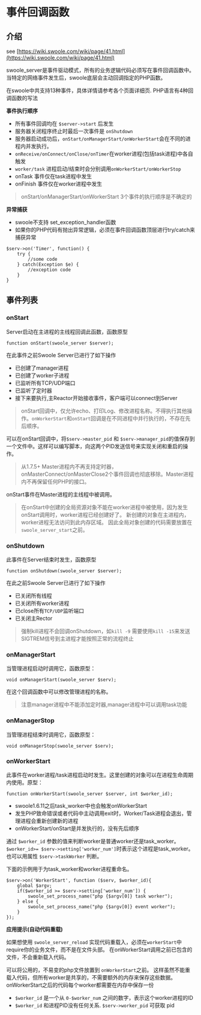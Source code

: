 # 事件回调函数

## 介绍

see [https://wiki.swoole.com/wiki/page/41.html](https://wiki.swoole.com/wiki/page/41.html)

swoole_server是事件驱动模式，所有的业务逻辑代码必须写在事件回调函数中。当特定的网络事件发生后，swoole底层会主动回调指定的PHP函数。

在swoole中共支持13种事件，具体详情请参考各个页面详细页. PHP语言有4种回调函数的写法

**事件执行顺序**

- 所有事件回调均在 `$server->start` 后发生
- 服务器关闭程序终止时最后一次事件是 `onShutdown`
- 服务器启动成功后，`onStart/onManagerStart/onWorkerStart`会在不同的进程内并发执行。
- `onReceive/onConnect/onClose/onTimer`在worker进程(包括task进程)中各自触发
- `worker/task` 进程启动/结束时会分别调用`onWorkerStart/onWorkerStop`
- onTask 事件仅在task进程中发生
- onFinish 事件仅在worker进程中发生

> onStart/onManagerStart/onWorkerStart 3个事件的执行顺序是不确定的

**异常捕获**

- swoole不支持 set_exception_handler函数
- 如果你的PHP代码有抛出异常逻辑，必须在事件回调函数顶层进行try/catch来捕获异常

```
$serv->on('Timer', function() {
    try {
        //some code
    } catch(Exception $e) {
        //exception code
    }
}
```

## 事件列表

### onStart

Server启动在主进程的主线程回调此函数，函数原型

```
function onStart(swoole_server $server);
```

在此事件之前Swoole Server已进行了如下操作

- 已创建了manager进程
- 已创建了worker子进程
- 已监听所有TCP/UDP端口
- 已监听了定时器
- 接下来要执行,主Reactor开始接收事件，客户端可以connect到Server

> onStart回调中，仅允许echo、打印Log、修改进程名称。不得执行其他操作。`onWorkerStart`和`onStart`回调是在不同进程中并行执行的，不存在先后顺序。

可以在onStart回调中，将`$serv->master_pid` 和 `$serv->manager_pid`的值保存到一个文件中。这样可以编写脚本，向这两个PID发送信号来实现关闭和重启的操作。

> 从1.7.5+ Master进程内不再支持定时器，onMasterConnect/onMasterClose2个事件回调也彻底移除。Master进程内不再保留任何PHP的接口。

onStart事件在Master进程的主线程中被调用。

> 在onStart中创建的全局资源对象不能在worker进程中被使用，因为发生onStart调用时，worker进程已经创建好了。
新创建的对象在主进程内，worker进程无法访问到此内存区域。
因此全局对象创建的代码需要放置在`swoole_server_start`之前。

### onShutdown

此事件在Server结束时发生，函数原型

```
function onShutdown(swoole_server $server);
```

在此之前Swoole Server已进行了如下操作

- 已关闭所有线程
- 已关闭所有worker进程
- 已close所有`TCP/UDP`监听端口
- 已关闭主Rector

> 强制kill进程不会回调onShutdown，如`kill -9`
需要使用`kill -15`来发送SIGTREM信号到主进程才能按照正常的流程终止

### onManagerStart

当管理进程启动时调用它，函数原型：

```
void onManagerStart(swoole_server $serv);
```

在这个回调函数中可以修改管理进程的名称。

> 注意manager进程中不能添加定时器,manager进程中可以调用task功能

### onManagerStop 

当管理进程结束时调用它，函数原型：

```
void onManagerStop(swoole_server $serv);
```

### onWorkerStart 

此事件在worker进程/task进程启动时发生。这里创建的对象可以在进程生命周期内使用。原型：

```
function onWorkerStart(swoole_server $server, int $worker_id);
```

- swoole1.6.11之后task_worker中也会触发onWorkerStart
- 发生PHP致命错误或者代码中主动调用exit时，Worker/Task进程会退出，管理进程会重新创建新的进程
- onWorkerStart/onStart是并发执行的，没有先后顺序

通过 `$worker_id` 参数的值来判断worker是普通worker还是task_worker。`$worker_id>= $serv->setting['worker_num']`时表示这个进程是task_worker。也可以用属性 `$serv->taskWorker` 判断。

下面的示例用于为task_worker和worker进程重命名。

```
$serv->on('WorkerStart', function ($serv, $worker_id){
    global $argv;
    if($worker_id >= $serv->setting['worker_num']) {
        swoole_set_process_name("php {$argv[0]} task worker");
    } else {
        swoole_set_process_name("php {$argv[0]} event worker");
    }
});
```

**应用提示(自动代码重载)**

如果想使用 `swoole_server_reload` 实现代码重载入，必须在`workerStart`中require你的业务文件，而不是在文件头部。 在onWorkerStart调用之前已包含的文件，不会重新载入代码。

可以将公用的，不易变的php文件放置到 `onWorkerStart`之前。 这样虽然不能重载入代码，但所有worker是共享的，不需要额外的内存来保存这些数据。
onWorkerStart之后的代码每个worker都需要在内存中保存一份

- `$worker_id` 是一个从 `0-$worker_num` 之间的数字，表示这个worker进程的ID
- `$worker_id` 和进程PID没有任何关系. `$serv->worker_pid` 可获取 pid

